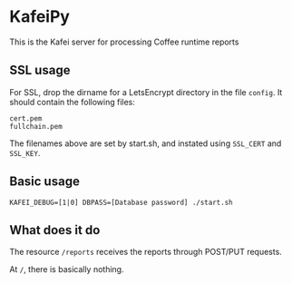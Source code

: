 # KafeiPy

This is the Kafei server for processing Coffee runtime reports

## SSL usage

For SSL, drop the dirname for a LetsEncrypt directory in the file `config`.
It should contain the following files:

    cert.pem
    fullchain.pem

The filenames above are set by start.sh, and instated using `SSL_CERT` and `SSL_KEY`.

## Basic usage

    KAFEI_DEBUG=[1|0] DBPASS=[Database password] ./start.sh


## What does it do

The resource `/reports` receives the reports through POST/PUT requests.

At `/`, there is basically nothing.
